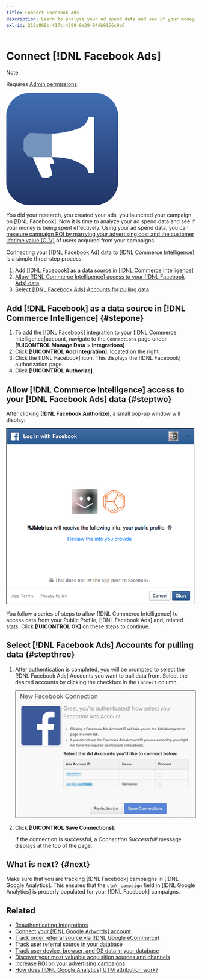 ```yaml
---
title: Connect Facebook Ads
description: Learn to analyze your ad spend data and see if your money is being spent effectively.
exl-id: 219a868b-f17c-4299-9e29-94db9156c9b6
---
```

# Connect [!DNL Facebook Ads]

>[!NOTE]
>
>Requires [Admin permissions](../../../administrator/user-management/user-management.md).

![](../../../assets/facebook-ads-logo.png)

You did your research, you created your ads, you launched your campaign on [!DNL Facebook]. Now it is time to analyze your ad spend data and see if your money is being spent effectively. Using your ad spend data, you can [measure campaign ROI by marrying your advertising cost and the customer lifetime value (CLV)](../../../data-analyst/analysis/roi-ad-camp.md) of users acquired from your campaigns.

Connecting your [!DNL Facebook Ad] data to [!DNL Commerce Intelligence] is a simple three-step process:

1. [Add [!DNL Facebook] as a data source in [!DNL Commerce Intelligence]](#stepone)
1. [Allow [!DNL Commerce Intelligence] access to your [!DNL Facebook Ads] data](#steptwo)
1. [Select [!DNL Facebook Ads] Accounts for pulling data](#stepthree)

## Add [!DNL Facebook] as a data source in [!DNL Commerce Intelligence] {#stepone}

1. To add the [!DNL Facebook] integration to your [!DNL Commerce Intelligence]account, navigate to the `Connections` page under **[!UICONTROL Manage Data** > **Integrations]**.
1. Click **[!UICONTROL Add Integration]**, located on the right.
1. Click the [!DNL Facebook] icon. This displays the [!DNL Facebook] authorization page.
1. Click **[!UICONTROL Authorize]**.

## Allow [!DNL Commerce Intelligence] access to your [!DNL Facebook Ads] data {#steptwo}

After clicking **[!DNL Facebook Authorize]**, a small pop-up window will display:

 ![](../../../assets/Facebook_Access_Popup.png)

You follow a series of steps to allow [!DNL Commerce Intelligence] to access data from your Public Profile, [!DNL Facebook Ads] and, related stats. Click **[!UICONTROL OK]** on these steps to continue.

## Select [!DNL Facebook Ads] Accounts for pulling data {#stepthree}

1. After authentication is completed, you will be prompted to select the [!DNL Facebook Ads] Accounts you want to pull data from. Select the desired accounts by clicking the checkbox in the `Connect` column.

     ![](../../../assets/Facebook_Ad_Accounts.png)

1. Click **[!UICONTROL Save Connections]**.

   If the connection is successful, a *Connection Successful!* message displays at the top of the page.

## What is next? {#next}

Make sure that you are tracking [!DNL Facebook] campaigns in [!DNL Google Analytics]. This ensures that the `utm\_campaign` field in [!DNL Google Analytics] is properly populated for your [!DNL Facebook] campaigns.

## Related

* [Reauthenticating integrations](https://experienceleague.adobe.com/docs/commerce-knowledge-base/kb/how-to/mbi-reauthenticating-integrations.html?lang=en)
* [Connect your [!DNL Google Adwords] account](../integrations/google-ecommerce.md)
* [Track order referral source via [!DNL Google eCommerce]](../integrations/google-ecommerce.md)
* [Track user referral source in your database](../../analysis/google-track-user-acq.md)
* [Track user device, browser, and OS data in your database](../../analysis/track-usr-dev-browser.md)
* [Discover your most valuable acquisition sources and channels](../../analysis/most-value-source-channel.md)
* [Increase ROI on your advertising campaigns](../../analysis/roi-ad-camp.md)
* [How does [!DNL Google Analytics] UTM attribution work?](../../analysis/utm-attributes.md)
